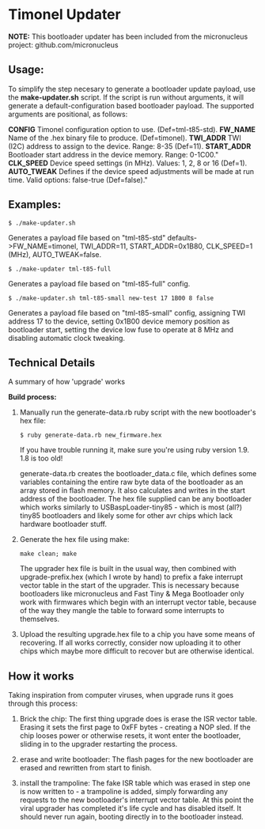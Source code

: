 Timonel Updater
===============

__NOTE:__ This bootloader updater has been included from the micronucleus project: github.com/micronucleus

Usage:
------
To simplify the step necesary to generate a bootloader update payload, use the __make-updater.sh__ script. If the script is run without arguments, it will generate a default-configuration based bootloader payload. The supported arguments are positional, as follows:

__CONFIG__      Timonel configuration option to use. (Def=tml-t85-std).
__FW_NAME__     Name of the .hex binary file to produce. (Def=timonel).
__TWI_ADDR__    TWI (I2C) address to assign to the device. Range: 8-35 (Def=11).
__START_ADDR__  Bootloader start address in the device memory. Range: 0-1C00."
__CLK_SPEED__   Device speed settings (in MHz). Values: 1, 2, 8 or 16 (Def=1).
__AUTO_TWEAK__  Defines if the device speed adjustments will be made at run time. Valid options: false-true (Def=false)."

Examples:
---------

```$ ./make-updater.sh```
  
Generates a payload file based on "tml-t85-std" defaults->FW_NAME=timonel, TWI_ADDR=11, START_ADDR=0x1B80, CLK_SPEED=1 (MHz), AUTO_TWEAK=false.

```$ ./make-updater tml-t85-full```
  
Generates a payload file based on "tml-t85-full" config.

```$ ./make-updater.sh tml-t85-small new-test 17 1B00 8 false```

Generates a payload file based on \"tml-t85-small\" config, assigning TWI address 17 to the device,
setting 0x1B00 device memory position as bootloader start, setting the device low fuse to operate at 8 MHz and disabling automatic clock tweaking.

Technical Details
-----------------
A summary of how 'upgrade' works

__Build process:__

1) Manually run the generate-data.rb ruby script with the new bootloader's hex file:
   
   ```$ ruby generate-data.rb new_firmware.hex```
   
   If you have trouble running it, make sure you're using ruby version 1.9. 1.8 is too old!
   
   generate-data.rb creates the bootloader_data.c file, which defines some variables containing
   the entire raw byte data of the bootloader as an array stored in flash memory. It also
   calculates and writes in the start address of the bootloader. The hex file supplied can be any
   bootloader which works similarly to USBaspLoader-tiny85 - which is most (all?) tiny85 bootloaders
   and likely some for other avr chips which lack hardware bootloader stuff.
   
2) Generate the hex file using make:
   
   ```make clean; make```
   
   The upgrader hex file is built in the usual way, then combined with upgrade-prefix.hex (which
   I wrote by hand) to prefix a fake interrupt vector table in the start of the upgrader. This is
   necessary because bootloaders like micronucleus and Fast Tiny & Mega Bootloader only work with
   firmwares which begin with an interrupt vector table, because of the way they mangle the table
   to forward some interrupts to themselves.
   
3) Upload the resulting upgrade.hex file to a chip you have some means of recovering. If all works
   correctly, consider now uploading it to other chips which maybe more difficult to recover but are
   otherwise identical.

How it works
------------

Taking inspiration from computer viruses, when upgrade runs it goes through this process:

1) Brick the chip:
   The first thing upgrade does is erase the ISR vector table. Erasing it sets the first page to
   0xFF bytes - creating a NOP sled. If the chip looses power or otherwise resets, it wont enter
   the bootloader, sliding in to the upgrader restarting the process.

2) erase and write bootloader:
   The flash pages for the new bootloader are erased and rewritten from start to finish.
   
3) install the trampoline:
   The fake ISR table which was erased in step one is now written to - a trampoline is added, simply
   forwarding any requests to the new bootloader's interrupt vector table. At this point the viral
   upgrader has completed it's life cycle and has disabled itself. It should never run again, booting
   directly in to the bootloader instead.



